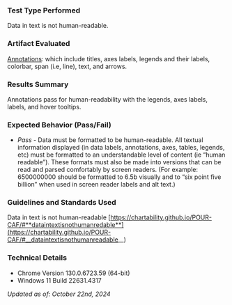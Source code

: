 ### Test Type Performed

Data in text is not human-readable.

### Artifact Evaluated
[Annotations](https://docs.bokeh.org/en/latest/docs/user_guide/interaction.html): which include titles, axes labels, legends and their labels, colorbar, span (i.e, line), text, and arrows.

### Results Summary

Annotations pass for human-readability with the legends, axes labels, labels, and hover tooltips.

### Expected Behavior (Pass/Fail)

- *Pass* - Data must be formatted to be human-readable. All textual information displayed (in data labels, annotations, axes, tables, legends, etc) must be formatted to an understandable level of content (ie “human readable”). These formats must also be made into versions that can be read and parsed comfortably by screen readers. (For example: 6500000000 should be formatted to 6.5b visually and to “six point five billion” when used in screen reader labels and alt text.)

<!-- ### Image or Video of Failure

Figure 1

<figure>
    <img width="803" alt="A line chart is shown. A 'Wheel Zoom' tool has been used to continually zoom in on the chart, which changes the axes data accordingly. In the bottom left corner, a blue box is highlighting an axis label that reads 'Year: 1988.2027845' (fails)." src="./assets/plotting-interface_human-readable_1.png">
    <figcaption>A line chart is shown. A 'Wheel Zoom' tool has been used to continually zoom in on the chart, which changes the axes data accordingly. In the bottom left corner, a blue box is highlighting an axis label that reads 'Year: 1988.2027845' (fails).</figcaption>
</figure>

Figure 2

<figure>
    <img width="803" alt="A line chart is shown. A 'Wheel Zoom' tool has been used to continually zoom in on the chart, which changes the axes data accordingly. On the bottom of the chart, the axis labels have overlapped one another into one long text strand and become unreadable (fails)." src="./assets/plotting-interface_human-readable_2.png">
    <figcaption>A line chart is shown. A 'Wheel Zoom' tool has been used to continually zoom in on the chart, which changes the axes data accordingly. On the bottom of the chart, the axis labels have overlapped one another into one long text strand and become unreadable (fails).</figcaption>
</figure>

### Steps to Reproduce

Use a Zoom on the plot tool to interact with the chart. Continue to zoom in or out to see axes label changes. -->

### Guidelines and Standards Used

Data in text is not human-readable [https://chartability.github.io/POUR-CAF/#**dataintextisnothumanredable**](https://chartability.github.io/POUR-CAF/#__dataintextisnothumanreadable__)

<!-- ### Related Evidence
(Added if additional evidence has already been gathered for related elements. This will not be edited retroactively, however, due to scope creep. This means that the latest issues will have the most Related Evidence listed.) -->

<!-- ### Known or Documented Issues
(If there is already a github issue created for this test or a related test, it will be listed here.) -->

### Technical Details

- Chrome Version 130.0.6723.59 (64-bit)
- Windows 11 Build 22631.4317

*Updated as of: October 22nd, 2024*

<!-- ### Notes
.. -->
